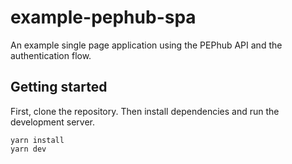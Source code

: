 # example-pephub-spa
An example single page application using the PEPhub API and the authentication flow.

## Getting started
First, clone the repository. Then install dependencies and run the development server.
```
yarn install
yarn dev
```